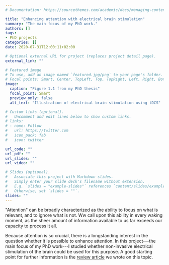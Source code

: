 ```yaml
---
# Documentation: https://sourcethemes.com/academic/docs/managing-content/

title: "Enhancing attention with electrical brain stimulation"
summary: "The main focus of my PhD work."
authors: []
tags: 
- PhD projects
categories: []
date: 2020-07-31T12:00:11+02:00

# Optional external URL for project (replaces project detail page).
external_link: ""

# Featured image
# To use, add an image named `featured.jpg/png` to your page's folder.
# Focal points: Smart, Center, TopLeft, Top, TopRight, Left, Right, BottomLeft, Bottom, BottomRight.
image:
  caption: "Figure 1.1 from my PhD thesis"
  focal_point: Smart
  preview_only: false
  alt_text: "Illustration of electrical brain stimulation using tDCS"

# Custom links (optional).
#   Uncomment and edit lines below to show custom links.
# links:
# - name: Follow
#   url: https://twitter.com
#   icon_pack: fab
#   icon: twitter

url_code: ""
url_pdf: ""
url_slides: ""
url_video: ""

# Slides (optional).
#   Associate this project with Markdown slides.
#   Simply enter your slide deck's filename without extension.
#   E.g. `slides = "example-slides"` references `content/slides/example-slides.md`.
#   Otherwise, set `slides = ""`.
slides: ""
---
```


"Attention" can be broadly characterized as the ability to focus on what is relevant, and to ignore what is not. Ww call upon this ability in every waking moment, as the sheer amount of information available to us far exceeds our capacity to process it all.

Because attention is so crucial, there is a longstanding interest in the question whether it is possible to enhance attention. In this project---the main focus of my PhD work---I studied whether non-invasive electrical stimulation of the brain could be used for this purpose. A good starting point for further information is the [review article](../../publication/review-tes-attention/) we wrote on this topic.
